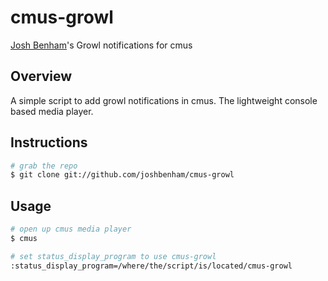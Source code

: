 cmus-growl
==========

[Josh Benham](http://joshbenham.net)'s Growl notifications for cmus

Overview
--------

A simple script to add growl notifications in cmus. The lightweight console based media player.

Instructions
------------
```sh
# grab the repo
$ git clone git://github.com/joshbenham/cmus-growl
```

Usage
-------

```sh
# open up cmus media player
$ cmus

# set status_display_program to use cmus-growl
:status_display_program=/where/the/script/is/located/cmus-growl
```
